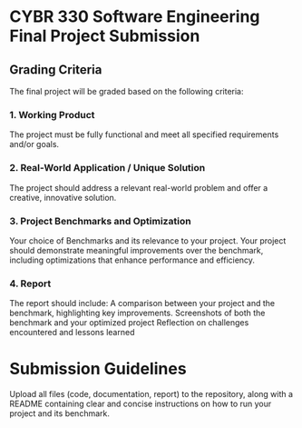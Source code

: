 # **CYBR 330 Software Engineering Final Project Submission**

## **Grading Criteria**
  The final project will be graded based on the following criteria:
  
### 1. Working Product
  The project must be fully functional and meet all specified requirements and/or goals.
  
### 2. Real-World Application / Unique Solution
  The project should address a relevant real-world problem and offer a creative, innovative solution.
  
### 3. Project Benchmarks and Optimization
  Your choice of Benchmarks and its relevance to your project. Your project should demonstrate meaningful improvements over the benchmark, including optimizations that enhance performance and efficiency.
  
### 4. Report
  The report should include:
      A comparison between your project and the benchmark, highlighting key improvements.
      Screenshots of both the benchmark and your optimized project
      Reflection on challenges encountered and lessons learned
  
  
# **Submission Guidelines**
Upload all files (code, documentation, report) to the repository, along with a README containing clear and concise instructions on how to run your project and its benchmark.
